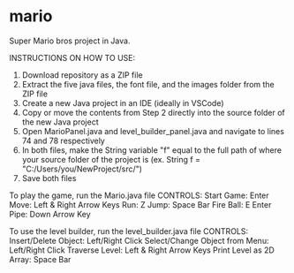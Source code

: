 # mario
Super Mario bros project in Java.

INSTRUCTIONS ON HOW TO USE:
1. Download repository as a ZIP file
2. Extract the five java files, the font file, and the images folder from the ZIP file
3. Create a new Java project in an IDE (ideally in VSCode)
4. Copy or move the contents from Step 2 directly into the source folder of the new Java project
5. Open MarioPanel.java and level_builder_panel.java and navigate to lines 74 and 78 respectively
6. In both files, make the String variable "f" equal to the full path of where your source folder of the project is
   (ex. String f = "C:/Users/you/NewProject/src/")
7. Save both files

To play the game, run the Mario.java file 
CONTROLS: 
Start Game: Enter
Move: Left & Right Arrow Keys
Run: Z
Jump: Space Bar
Fire Ball: E
Enter Pipe: Down Arrow Key

To use the level builder, run the level_builder.java file
CONTROLS:
Insert/Delete Object: Left/Right Click
Select/Change Object from Menu: Left/Right Click
Traverse Level: Left & Right Arrow Keys
Print Level as 2D Array: Space Bar
